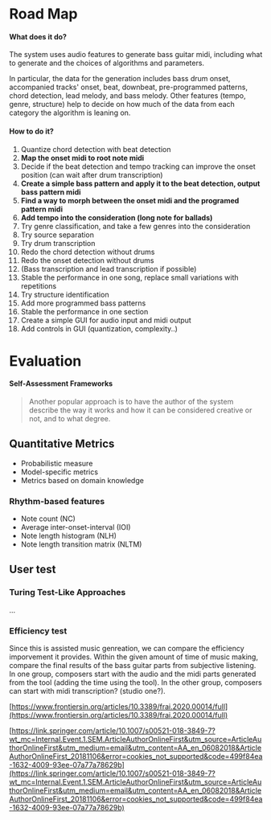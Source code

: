 # Road Map

#### What does it do?
The system uses audio features to generate bass guitar midi, including what to generate and the choices of algorithms and parameters.


In particular, the data for the generation includes bass drum onset, accompanied tracks' onset, beat, downbeat, pre-programmed patterns, chord detection, lead melody, and bass melody. Other features (tempo, genre, structure) help to decide on how much of the data from each category the algorithm is leaning on.

#### How to do it?

1. Quantize chord detection with beat detection
2. **Map the onset midi to root note midi**
3. Decide if the beat detection and tempo tracking can improve the onset position (can wait after drum transcription)
4. **Create a simple bass pattern and apply it to the beat detection, output bass pattern midi**
5. **Find a way to morph between the onset midi and the programed pattern midi**
6. **Add tempo into the consideration (long note for ballads)**
7. Try genre classification, and take a few genres into the consideration
8. Try source separation
9. Try drum transcription
10. Redo the chord detection without drums
11. Redo the onset detection without drums
12. (Bass transcription and lead transcription if possible)
13. Stable the performance in one song, replace small variations with repetitions
14. Try structure identification
15. Add more programmed bass patterns
16. Stable the performance in one section
17. Create a simple GUI for audio input and midi output
18. Add controls in GUI (quantization, complexity..)




# Evaluation


#### Self-Assessment Frameworks
>Another popular approach is to have the author of the system describe the way it works and how it can be considered creative or not, and to what degree.


## Quantitative Metrics

* Probabilistic measure
* Model-specific metrics
* Metrics based on domain knowledge

### Rhythm-based features

* Note count (NC)
* Average inter-onset-interval (IOI)
* Note length histogram (NLH)
* Note length transition matrix (NLTM)


## User test

### Turing Test-Like Approaches

...

### Efficiency test 
Since this is assisted music genreation, we can compare the efficiency imporvement it provides. Within the given amount of time of music making, compare the final results of the bass guitar parts from subjective listening. In one group, composers start with the audio and the midi parts generated from the tool (adding the time using the tool). In the other group, composers can start with midi transcription? (studio one?).







[https://www.frontiersin.org/articles/10.3389/frai.2020.00014/full](https://www.frontiersin.org/articles/10.3389/frai.2020.00014/full)

[https://link.springer.com/article/10.1007/s00521-018-3849-7?wt_mc=Internal.Event.1.SEM.ArticleAuthorOnlineFirst&utm_source=ArticleAuthorOnlineFirst&utm_medium=email&utm_content=AA_en_06082018&ArticleAuthorOnlineFirst_20181106&error=cookies_not_supported&code=499f84ea-1632-4009-93ee-07a77a78629b](https://link.springer.com/article/10.1007/s00521-018-3849-7?wt_mc=Internal.Event.1.SEM.ArticleAuthorOnlineFirst&utm_source=ArticleAuthorOnlineFirst&utm_medium=email&utm_content=AA_en_06082018&ArticleAuthorOnlineFirst_20181106&error=cookies_not_supported&code=499f84ea-1632-4009-93ee-07a77a78629b)
